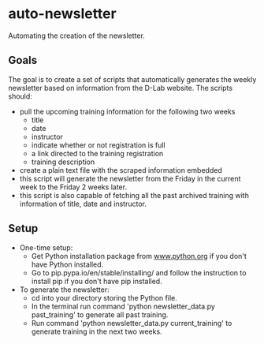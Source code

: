 # auto-newsletter
Automating the creation of the newsletter.

## Goals
The goal is to create a set of scripts that automatically generates the weekly newsletter based on information from the D-Lab website. The scripts should:
* pull the upcoming training information for the following two weeks
    - title
    - date
    - instructor
    - indicate whether or not registration is full
    - a link directed to the training registration
    - training description
* create a plain text file with the scraped information embedded
* this script will generate the newsletter from the Friday in the current week to the Friday 2 weeks later.
* this script is also capable of fetching all the past archived training with information of title, date and instructor.

## Setup
* One-time setup:
    - Get Python installation package from www.python.org if you don't have Python installed.
    - Go to pip.pypa.io/en/stable/installing/ and follow the instruction to install pip if you don't have pip installed.
* To generate the newsletter:
    - cd into your directory storing the Python file.
    - In the terminal run command 'python newsletter_data.py past_training' to generate all past training.
    - Run command 'python newsletter_data.py current_training' to generate training in the next two weeks.
